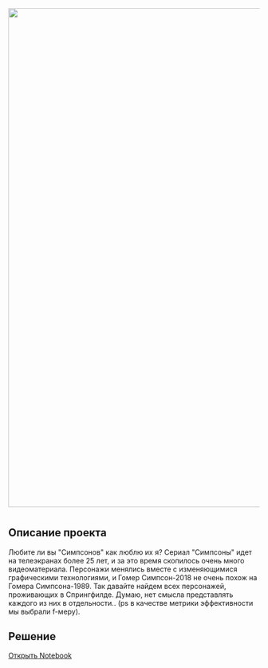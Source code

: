 <div id="header" align="center">
  <img src="https://http2.mlstatic.com/painel-tecido-sublimado-personagens-os-simpsons-30m-x-25m-D_NQ_NP_652113-MLB28082283185_092018-F.jpg" width="1000"/> 
</div>
 

# 
## Описание проекта

Любите ли вы "Симпсонов" как люблю их я? Сериал "Симпсоны" идет на телеэкранах более 25 лет, и за это время скопилось очень много видеоматериала. Персонажи менялись вместе с изменяющимися графическими технологиями, и Гомер Симпсон-2018 не очень похож на Гомера Симпсона-1989. Так давайте найдем всех персонажей, проживающих в Спрингфилде. Думаю, нет смысла представлять каждого из них в отдельности.. 
(ps в качестве метрики эффективности мы выбрали f-меру).



## Решение
[Открыть Notebook](./catboost-or-keras-which-is-better.ipynb)
